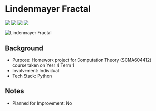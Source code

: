 # Lindenmayer Fractal
<img src="https://img.shields.io/badge/Language-Indonesian-D5AE22"> <img src="https://img.shields.io/badge/Last Update-02/10/2019-0A7BBC"> <img src="https://img.shields.io/badge/Status-Working-2CB037"> <img src="https://img.shields.io/badge/Last Test-22/06/2023-2CB037">

![Lindenmayer Fractal](https://github.com/abyoso-hapsoro/past-works/assets/51505905/2532cbf8-4b0c-4052-9947-e812992805c2)

## Background
- Purpose: Homework project for Computation Theory (SCMA604412) course taken on Year 4 Term 1
- Involvement: Individual
- Tech Stack: Python

## Notes
- Planned for Improvement: No
